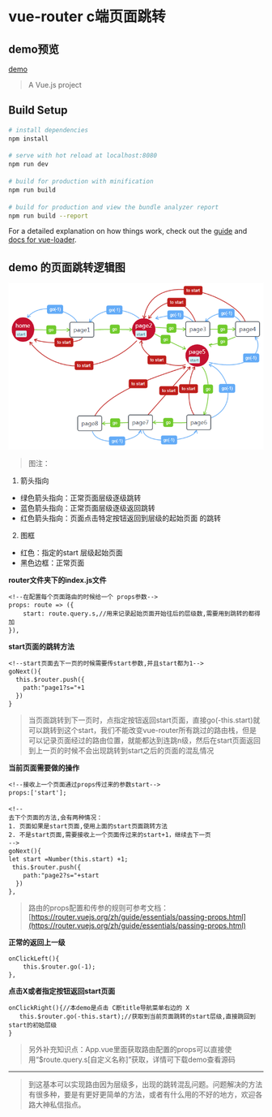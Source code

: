 # vue-router c端页面跳转

## demo预览
[demo](https://misszhoudada.github.io/#/)

> A Vue.js project
## Build Setup

``` bash
# install dependencies
npm install

# serve with hot reload at localhost:8080
npm run dev

# build for production with minification
npm run build

# build for production and view the bundle analyzer report
npm run build --report
```

For a detailed explanation on how things work, check out the [guide](http://vuejs-templates.github.io/webpack/) and [docs for vue-loader](http://vuejs.github.io/vue-loader).

## demo 的页面跳转逻辑图
![image](page.png)

 >图注：
 1. 箭头指向
 - 绿色箭头指向：正常页面层级逐级跳转
 - 蓝色箭头指向：正常页面层级逐级返回跳转
 - 红色箭头指向：页面点击特定按钮返回到层级的起始页面 的跳转
 2. 图框
 - 红色：指定的start 层级起始页面
 - 黑色边框：正常页面

**router文件夹下的index.js文件**
```
<!--在配置每个页面路由的时候给一个 props参数-->
props: route => ({
    start: route.query.s,//用来记录起始页面开始往后的层级数,需要用到跳转的都得加
}),
```
**start页面的跳转方法**
```
<!--start页面去下一页的时候需要传start参数,并且start都为1-->
goNext(){
  this.$router.push({
    path:"page1?s="+1
  })
}
```
> 当页面跳转到下一页时，点指定按钮返回start页面，直接go(-this.start)就可以跳转到这个start，我们不能改变vue-router所有跳过的路由栈，但是可以记录页面经过的路由位置，就能都达到连跳n级，然后在start页面返回到上一页的时候不会出现跳转到start之后的页面的混乱情况

**当前页面需要做的操作**
```
<!--接收上一个页面通过props传过来的参数start-->
props:['start'];

<!--
去下个页面的方法,会有两种情况：
1. 页面如果是start页面,使用上面的start页面跳转方法
2. 不是start页面,需要接收上一个页面传过来的start+1，继续去下一页
-->
goNext(){
let start =Number(this.start) +1; 
 this.$router.push({
    path:"page2?s="+start
  })
},
```
> 路由的props配置和传参的规则可参考文档：[https://router.vuejs.org/zh/guide/essentials/passing-props.html](https://router.vuejs.org/zh/guide/essentials/passing-props.html)
> 
**正常的返回上一级**
```
onClickLeft(){
    this.$router.go(-1);
},
```
**点击X或者指定按钮返回start页面**
```
onClickRight(){//本demo是点击 C断title导航菜单右边的 X
   this.$router.go(-this.start);//获取到当前页面跳转的start层级,直接跳回到start的初始层级
}
```
> 另外补充知识点：App.vue里面获取路由配置的props可以直接使用“$route.query.s[自定义名称]”获取，详情可下载demo查看源码
---

> 到这基本可以实现路由因为层级多，出现的跳转混乱问题。问题解决的方法有很多种，要是有更好更简单的方法，或者有什么用的不好的地方，欢迎各路大神私信指点。

